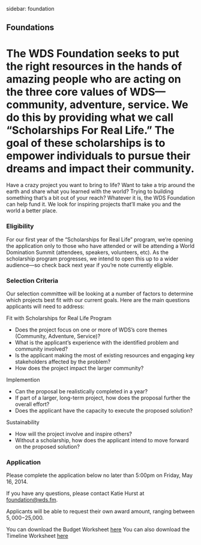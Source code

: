 sidebar: foundation

## Foundations

# The WDS Foundation seeks to put the right resources in the hands of amazing people who are acting on the three core values of WDS—community, adventure, service. We do this by providing what we call “Scholarships For Real Life.” The goal of these scholarships is to empower individuals to pursue their dreams and impact their community.

Have a crazy project you want to bring to life? Want to take a trip around the earth and share what you learned with the world? Trying to building something that’s a bit out of your reach? Whatever it is, the WDS Foundation can help fund it. We look for inspiring projects that’ll make you and the world a better place.

<div class="line-canvas"></div>

### Eligibility

For our first year of the “Scholarships for Real Life” program, we’re opening the application only to those who have attended or will be attending a World Domination Summit (attendees, speakers, volunteers, etc). As the scholarship program progresses, we intend to open this up to a wider audience—so check back next year if you’re note currently eligible.

<div class="line-canvas"></div>

### Selection Criteria

Our selection committee will be looking at a number of factors to determine which projects best fit with our current goals. Here are the main questions applicants will need to address:


Fit with Scholarships for Real Life Program

* Does the project focus on one or more of WDS’s core themes (Community, Adventure, Service)?
* What is the applicant’s experience with the identified problem and community involved?
* Is the applicant making the most of existing resources and engaging key stakeholders affected by the problem?
* How does the project impact the larger community?


Implemention

* Can the proposal be realistically completed in a year?
* If part of a larger, long-term project, how does the proposal further the overall effort?
* Does the applicant have the capacity to execute the proposed solution?


Sustainability

* How will the project involve and inspire others?
* Without a scholarship, how does the applicant intend to move forward on the proposed solution?

<div class="line-canvas"></div>

### Application

Please complete the application below no later than 5:00pm on Friday, May 16, 2014. 

If you have any questions, please contact Katie Hurst at [foundation@wds.fm](foundation@wds.fm).

Applicants will be able to request their own award amount, ranging between $5,000-$25,000.

You can download the Budget Worksheet [here](http://google.com)
You can also download the Timeline Worksheet [here](http://google.com)

<div class="line-canvas"></div>

